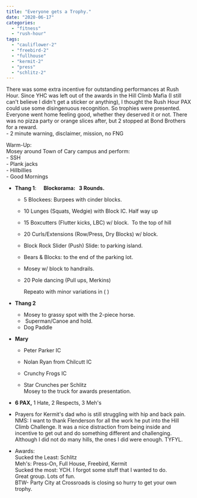 ```yaml
---
title: "Everyone gets a Trophy."
date: "2020-06-17"
categories: 
  - "fitness"
  - "rush-hour"
tags: 
  - "cauliflower-2"
  - "freebird-2"
  - "fullhouse"
  - "kermit-2"
  - "press"
  - "schlitz-2"
---
```


There was some extra incentive for outstanding performances at Rush Hour. Since YHC was left out of the awards in the Hill Climb Mafia (I still can't believe I didn't get a sticker or anything), I thought the Rush Hour PAX could use some disingenuous recognition. So trophies were presented. Everyone went home feeling good, whether they deserved it or not. There was no pizza party or orange slices after, but 2 stopped at Bond Brothers for a reward.  
\- 2 minute warning, disclaimer, mission, no FNG

Warm-Up:  
Mosey around Town of Cary campus and perform:  
\- SSH  
\- Plank jacks  
\- Hillbillies  
\- Good Mornings

- **Thang 1**:     **Blockorama:   3 Rounds.**
    - 5 Blockees: Burpees with cinder blocks.
    - 10 Lunges (Squats, Wedgie) with Block IC. Half way up
    - 15 Boxcutters (Flutter kicks, LBC) w/ block.  To the top of hill
    - 20 Curls/Extensions (Row/Press, Dry Blocks) w/ block.
    - Block Rock Slider (Push) Slide: to parking island. 
    - Bears & Blocks: to the end of the parking lot. 
    - Mosey w/ block to handrails.
    - 20 Pole dancing (Pull ups, Merkins)  
          
        Repeato with minor variations in ( )

- **Thang 2**
    - Mosey to grassy spot with the 2-piece horse. 
    -  Superman/Canoe and hold.
    - Dog Paddle

- **Mary**
    
    - Peter Parker IC
    - Nolan Ryan from Chilcutt IC
    
    - Crunchy Frogs IC
    - Star Crunches per Schlitz  
        Mosey to the truck for awards presentation.

- **6 PAX,** 1 Hate, 2 Respects, 3 Meh's
- Prayers for Kermit's dad who is still struggling with hip and back pain.  
    NMS: I want to thank Flenderson for all the work he put into the Hill Climb Challenge. It was a nice distraction from being inside and incentive to get out and do something different and challenging. Although I did not do many hills, the ones I did were enough. TYFYL.
- Awards:  
    Sucked the Least: Schlitz  
    Meh's: Press-On, Full House, Freebird, Kermit  
    Sucked the most: YCH. I forgot some stuff that I wanted to do.  
    Great group. Lots of fun.  
    BTW- Party City at Crossroads is closing so hurry to get your own trophy.
